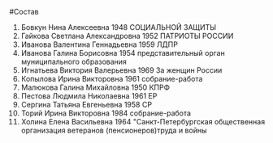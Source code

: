 #Состав
1. Бовкун Нина Алексеевна 1948 СОЦИАЛЬНОЙ ЗАЩИТЫ
2. Гайкова Светлана Александровна 1952 ПАТРИОТЫ РОССИИ
3. Иванова Валентина Геннадьевна 1959 ЛДПР
4. Иванова Галина Борисовна 1954 представительный орган муниципального образования
5. Игнатьева Виктория Валерьевна 1969 За женщин России
6. Копылова Ирина Викторовна 1961 собрание-работа
7. Малюкова Галина Михайловна 1950 КПРФ
8. Пестова Людмила Николаевна 1961 ЕР
9. Сергина Татьяна Евгеньевна 1958 СР
10. Торий Ирина Викторовна 1984 собрание-работа
11. Холина Елена Васильевна 1964 \"Санкт-Петербургская общественная организация ветеранов (пенсионеров)труда и войны
